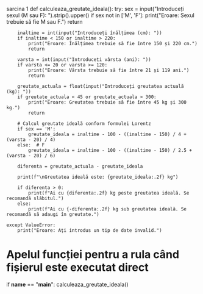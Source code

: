 sarcina 1 
def calculeaza_greutate_ideala():
    try:
        sex = input("Introduceți sexul (M sau F): ").strip().upper()
        if sex not in ['M', 'F']:
            print("Eroare: Sexul trebuie să fie M sau F.")
            return

        inaltime = int(input("Introduceți înălțimea (cm): "))
        if inaltime < 150 or inaltime > 220:
            print("Eroare: Înălțimea trebuie să fie între 150 și 220 cm.")
            return

        varsta = int(input("Introduceți vârsta (ani): "))
        if varsta <= 20 or varsta >= 120:
            print("Eroare: Vârsta trebuie să fie între 21 și 119 ani.")
            return

        greutate_actuala = float(input("Introduceți greutatea actuală (kg): "))
        if greutate_actuala < 45 or greutate_actuala > 300:
            print("Eroare: Greutatea trebuie să fie între 45 kg și 300 kg.")
            return

        # Calcul greutate ideală conform formulei Lorentz
        if sex == 'M':
            greutate_ideala = inaltime - 100 - ((inaltime - 150) / 4 + (varsta - 20) / 4)
        else:  # F
            greutate_ideala = inaltime - 100 - ((inaltime - 150) / 2.5 + (varsta - 20) / 6)

        diferenta = greutate_actuala - greutate_ideala

        print(f"\nGreutatea ideală este: {greutate_ideala:.2f} kg")

        if diferenta > 0:
            print(f"Ai cu {diferenta:.2f} kg peste greutatea ideală. Se recomandă slăbitul.")
        else:
            print(f"Ai cu {-diferenta:.2f} kg sub greutatea ideală. Se recomandă să adaugi în greutate.")

    except ValueError:
        print("Eroare: Ați introdus un tip de date invalid.")

# Apelul funcției pentru a rula când fișierul este executat direct
if __name__ == "__main__":
    calculeaza_greutate_ideala()
